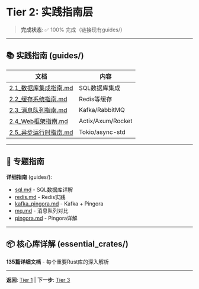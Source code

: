 # Tier 2: 实践指南层

> **完成状态**: ✅ 100% 完成（链接现有guides/）

---

## 📚 实践指南 (guides/)

| 文档 | 内容 |
|------|------|
| [2.1_数据库集成指南.md](../guides/2.1_数据库集成指南.md) | SQL数据库集成 |
| [2.2_缓存系统指南.md](../guides/2.2_缓存系统指南.md) | Redis等缓存 |
| [2.3_消息队列指南.md](../guides/2.3_消息队列指南.md) | Kafka/RabbitMQ |
| [2.4_Web框架指南.md](../guides/2.4_Web框架指南.md) | Actix/Axum/Rocket |
| [2.5_异步运行时指南.md](../guides/2.5_异步运行时指南.md) | Tokio/async-std |

---

## 🎯 专题指南

**详细指南** (guides/):

- [sql.md](../guides/sql.md) - SQL数据库详解
- [redis.md](../guides/redis.md) - Redis实践
- [kafka_pingora.md](../guides/kafka_pingora.md) - Kafka + Pingora
- [mq.md](../guides/mq.md) - 消息队列对比
- [pingora.md](../guides/pingora.md) - Pingora详解

---

## 📦 核心库详解 (essential_crates/)

**135篇详细文档** - 每个重要Rust库的深入解析

---

**返回**: [Tier 1](../tier_01_foundations/) | **下一步**: [Tier 3](../tier_03_references/)
